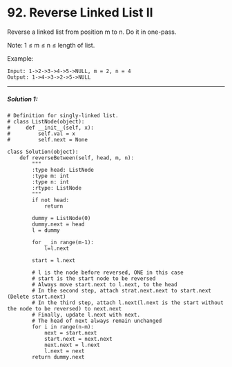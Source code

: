 # 92. Reverse Linked List II

Reverse a linked list from position m to n. Do it in one-pass.

Note: 1 ≤ m ≤ n ≤ length of list.

Example:  

    Input: 1->2->3->4->5->NULL, m = 2, n = 4  
    Output: 1->4->3->2->5->NULL

---

##### Solution 1:
    # Definition for singly-linked list.
    # class ListNode(object):
    #     def __init__(self, x):
    #         self.val = x
    #         self.next = None

    class Solution(object):
        def reverseBetween(self, head, m, n):
            """
            :type head: ListNode
            :type m: int
            :type n: int
            :rtype: ListNode
            """
            if not head:
                return 
                
            dummy = ListNode(0)
            dummy.next = head
            l = dummy
            
            for _ in range(m-1):
                l=l.next
                
            start = l.next

            # l is the node before reversed, ONE in this case
            # start is the start node to be reversed
            # Always move start.next to l.next, to the head
            # In the second step, attach strat.next.next to start.next (Delete start.next)
            # In the third step, attach l.next(l.next is the start without the node to be reversed) to next.next
            # Finally, update l.next with next.
            # The head of next always remain unchanged
            for i in range(n-m):
                next = start.next
                start.next = next.next
                next.next = l.next
                l.next = next
            return dummy.next


